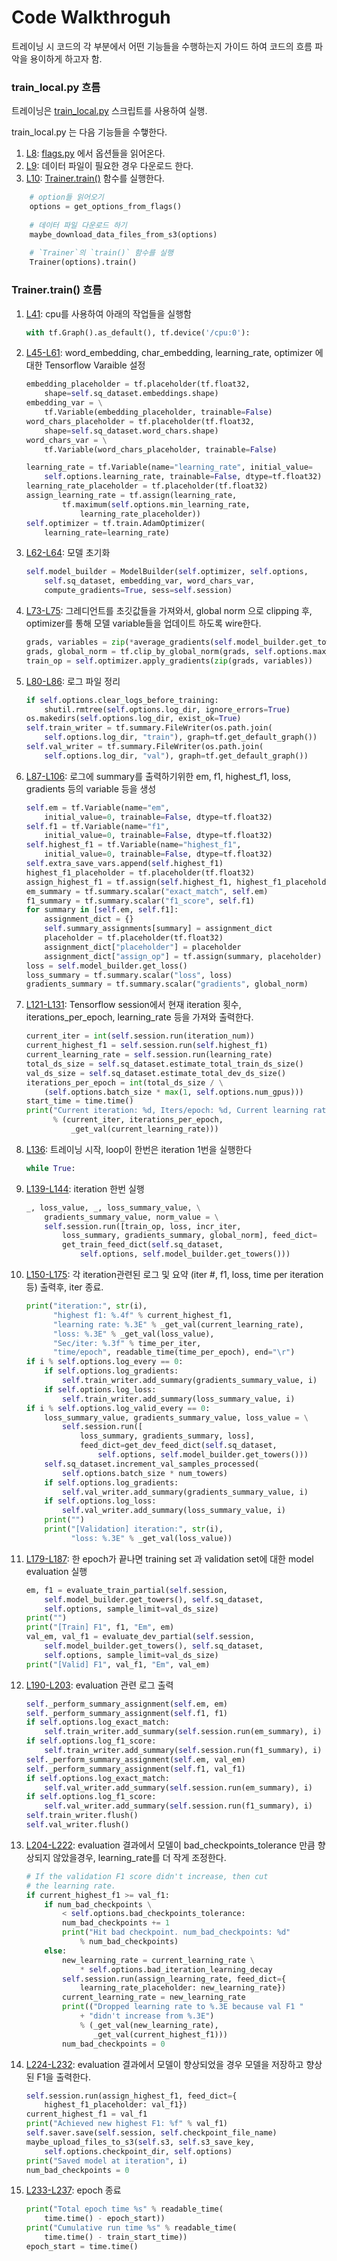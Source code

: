 # Code Walkthroguh
트레이닝 시 코드의 각 부분에서 어떤 기능들을 수행하는지 가이드 하여 코드의 흐름 파악을 용이하게 하고자 함.

### train_local.py 흐름
트레이닝은 [train_local.py](https://github.com/DeepLearningCollege/intQA/blob/2418ecc92c80c9bad93835e4d3983605c9bb2856/train_local.py) 스크립트를 사용하여 실행.

train_local.py 는 다음 기능들을 수햏한다.
1. [L8](https://github.com/DeepLearningCollege/intQA/blob/2418ecc92c80c9bad93835e4d3983605c9bb2856/train_local.py#L8): [flags.py]() 에서 옵션들을 읽어온다.
1. [L9](https://github.com/DeepLearningCollege/intQA/blob/2418ecc92c80c9bad93835e4d3983605c9bb2856/train_local.py#L9): 데이터 파일이 필요한 경우 다운로드 한다.
1. [L10](https://github.com/DeepLearningCollege/intQA/blob/2418ecc92c80c9bad93835e4d3983605c9bb2856/train_local.py#L10): [Trainer.train()](https://github.com/DeepLearningCollege/intQA/blob/2418ecc92c80c9bad93835e4d3983605c9bb2856/train/trainer.py#L36) 함수를 실행한다.

```python
    # option들 읽어오기
    options = get_options_from_flags()
    
    # 데이터 파일 다운로드 하기
    maybe_download_data_files_from_s3(options)
    
    # `Trainer`의 `train()` 함수를 실행
    Trainer(options).train()
```

### Trainer.train() 흐름
1. [L41](https://github.com/DeepLearningCollege/intQA/blob/2418ecc92c80c9bad93835e4d3983605c9bb2856/train/trainer.py#L41):
cpu를 사용하여 아래의 작업들을 실행함

    ```python
    with tf.Graph().as_default(), tf.device('/cpu:0'):
    ```

1. [L45-L61](https://github.com/DeepLearningCollege/intQA/blob/2418ecc92c80c9bad93835e4d3983605c9bb2856/train/trainer.py#L45-L61):
word_embedding, char_embedding, learning_rate, optimizer 에 대한 Tensorflow Varaible 설정

    ```python
    embedding_placeholder = tf.placeholder(tf.float32,
        shape=self.sq_dataset.embeddings.shape)
    embedding_var = \
        tf.Variable(embedding_placeholder, trainable=False)
    word_chars_placeholder = tf.placeholder(tf.float32,
        shape=self.sq_dataset.word_chars.shape)
    word_chars_var = \
        tf.Variable(word_chars_placeholder, trainable=False)
    
    learning_rate = tf.Variable(name="learning_rate", initial_value=
        self.options.learning_rate, trainable=False, dtype=tf.float32)
    learning_rate_placeholder = tf.placeholder(tf.float32)
    assign_learning_rate = tf.assign(learning_rate,
            tf.maximum(self.options.min_learning_rate,
                learning_rate_placeholder))
    self.optimizer = tf.train.AdamOptimizer(
        learning_rate=learning_rate)
    ```

1. [L62-L64](https://github.com/DeepLearningCollege/intQA/blob/2418ecc92c80c9bad93835e4d3983605c9bb2856/train/trainer.py#L62-L64):
모델 초기화

    ```python
    self.model_builder = ModelBuilder(self.optimizer, self.options,
        self.sq_dataset, embedding_var, word_chars_var,
        compute_gradients=True, sess=self.session)
    ```

1. [L73-L75](https://github.com/DeepLearningCollege/intQA/blob/2418ecc92c80c9bad93835e4d3983605c9bb2856/train/trainer.py#L73-L75):
그레디언트를 초깃값들을 가져와서, global norm 으로 clipping 후, optimizer를 통해 모델 variable들을 업데이트 하도록 wire한다.

    ```python
    grads, variables = zip(*average_gradients(self.model_builder.get_tower_grads()))
    grads, global_norm = tf.clip_by_global_norm(grads, self.options.max_global_norm)
    train_op = self.optimizer.apply_gradients(zip(grads, variables))
    ```
1. [L80-L86](https://github.com/DeepLearningCollege/intQA/blob/2418ecc92c80c9bad93835e4d3983605c9bb2856/train/trainer.py#L80-L86):
로그 파일 정리

    ```python
    if self.options.clear_logs_before_training:
        shutil.rmtree(self.options.log_dir, ignore_errors=True)
    os.makedirs(self.options.log_dir, exist_ok=True)
    self.train_writer = tf.summary.FileWriter(os.path.join(
        self.options.log_dir, "train"), graph=tf.get_default_graph())
    self.val_writer = tf.summary.FileWriter(os.path.join(
        self.options.log_dir, "val"), graph=tf.get_default_graph())
    ```

1. [L87-L106](https://github.com/DeepLearningCollege/intQA/blob/2418ecc92c80c9bad93835e4d3983605c9bb2856/train/trainer.py#L87-L106):
로그에 summary를 출력하기위한 em, f1, highest_f1, loss, gradients 등의 variable 등을 생성

    ```python
    self.em = tf.Variable(name="em",
        initial_value=0, trainable=False, dtype=tf.float32)
    self.f1 = tf.Variable(name="f1",
        initial_value=0, trainable=False, dtype=tf.float32)
    self.highest_f1 = tf.Variable(name="highest_f1",
        initial_value=0, trainable=False, dtype=tf.float32)
    self.extra_save_vars.append(self.highest_f1)
    highest_f1_placeholder = tf.placeholder(tf.float32)
    assign_highest_f1 = tf.assign(self.highest_f1, highest_f1_placeholder)
    em_summary = tf.summary.scalar("exact_match", self.em)
    f1_summary = tf.summary.scalar("f1_score", self.f1)
    for summary in [self.em, self.f1]:
        assignment_dict = {}
        self.summary_assignments[summary] = assignment_dict
        placeholder = tf.placeholder(tf.float32)
        assignment_dict["placeholder"] = placeholder
        assignment_dict["assign_op"] = tf.assign(summary, placeholder)
    loss = self.model_builder.get_loss()
    loss_summary = tf.summary.scalar("loss", loss)
    gradients_summary = tf.summary.scalar("gradients", global_norm)
    ```

1. [L121-L131](https://github.com/DeepLearningCollege/intQA/blob/2418ecc92c80c9bad93835e4d3983605c9bb2856/train/trainer.py#L121-L131):
Tensorflow session에서 현재 iteration 횟수, iterations_per_epoch, learning_rate 등을 가져와 출력한다.

    ```python
    current_iter = int(self.session.run(iteration_num))
    current_highest_f1 = self.session.run(self.highest_f1)
    current_learning_rate = self.session.run(learning_rate)
    total_ds_size = self.sq_dataset.estimate_total_train_ds_size()
    val_ds_size = self.sq_dataset.estimate_total_dev_ds_size()
    iterations_per_epoch = int(total_ds_size / \
        (self.options.batch_size * max(1, self.options.num_gpus)))
    start_time = time.time()
    print("Current iteration: %d, Iters/epoch: %d, Current learning rate: %f"
          % (current_iter, iterations_per_epoch,
              _get_val(current_learning_rate)))
    ```

1. [L136](https://github.com/DeepLearningCollege/intQA/blob/2418ecc92c80c9bad93835e4d3983605c9bb2856/train/trainer.py#L136):
트레이닝 시작, loop이 한번은 iteration 1번을 실행한다

    ```python
    while True:
    ```

1. [L139-L144](https://github.com/DeepLearningCollege/intQA/blob/2418ecc92c80c9bad93835e4d3983605c9bb2856/train/trainer.py#L139-L144):
iteration 한번 실행

    ```python
    _, loss_value, _, loss_summary_value, \
        gradients_summary_value, norm_value = \
        self.session.run([train_op, loss, incr_iter,
            loss_summary, gradients_summary, global_norm], feed_dict=
            get_train_feed_dict(self.sq_dataset,
                self.options, self.model_builder.get_towers()))
    ```

1. [L150-L175](https://github.com/DeepLearningCollege/intQA/blob/2418ecc92c80c9bad93835e4d3983605c9bb2856/train/trainer.py#L150-L175):
각 iteration관련된 로그 및 요약 (iter #, f1, loss, time per iteration 등) 출력후, iter 종료.

    ```python
    print("iteration:", str(i),
          "highest f1: %.4f" % current_highest_f1,
          "learning rate: %.3E" % _get_val(current_learning_rate),
          "loss: %.3E" % _get_val(loss_value),
          "Sec/iter: %.3f" % time_per_iter, 
          "time/epoch", readable_time(time_per_epoch), end="\r")
    if i % self.options.log_every == 0:
        if self.options.log_gradients:
            self.train_writer.add_summary(gradients_summary_value, i)
        if self.options.log_loss:
            self.train_writer.add_summary(loss_summary_value, i)
    if i % self.options.log_valid_every == 0:
        loss_summary_value, gradients_summary_value, loss_value = \
            self.session.run([
                loss_summary, gradients_summary, loss], 
                feed_dict=get_dev_feed_dict(self.sq_dataset,
                    self.options, self.model_builder.get_towers()))
        self.sq_dataset.increment_val_samples_processed(
            self.options.batch_size * num_towers)
        if self.options.log_gradients:
            self.val_writer.add_summary(gradients_summary_value, i)
        if self.options.log_loss:
            self.val_writer.add_summary(loss_summary_value, i)
        print("")
        print("[Validation] iteration:", str(i),
              "loss: %.3E" % _get_val(loss_value))
    ```

1. [L179-L187](https://github.com/DeepLearningCollege/intQA/blob/2418ecc92c80c9bad93835e4d3983605c9bb2856/train/trainer.py#L179-L187):
한 epoch가 끝나면 training set 과 validation set에 대한 model evaluation 실행

    ```python
    em, f1 = evaluate_train_partial(self.session,
        self.model_builder.get_towers(), self.sq_dataset,
        self.options, sample_limit=val_ds_size)
    print("")
    print("[Train] F1", f1, "Em", em)
    val_em, val_f1 = evaluate_dev_partial(self.session,
        self.model_builder.get_towers(), self.sq_dataset,
        self.options, sample_limit=val_ds_size)
    print("[Valid] F1", val_f1, "Em", val_em)
    ```

1. [L190-L203](https://github.com/DeepLearningCollege/intQA/blob/2418ecc92c80c9bad93835e4d3983605c9bb2856/train/trainer.py#L190-L203):
evaluation 관련 로그 출력

    ```python
    self._perform_summary_assignment(self.em, em)
    self._perform_summary_assignment(self.f1, f1)
    if self.options.log_exact_match:
        self.train_writer.add_summary(self.session.run(em_summary), i)
    if self.options.log_f1_score:
        self.train_writer.add_summary(self.session.run(f1_summary), i)
    self._perform_summary_assignment(self.em, val_em)
    self._perform_summary_assignment(self.f1, val_f1)
    if self.options.log_exact_match:
        self.val_writer.add_summary(self.session.run(em_summary), i)
    if self.options.log_f1_score:
        self.val_writer.add_summary(self.session.run(f1_summary), i)
    self.train_writer.flush()
    self.val_writer.flush()
    ```

1. [L204-L222](https://github.com/DeepLearningCollege/intQA/blob/2418ecc92c80c9bad93835e4d3983605c9bb2856/train/trainer.py#L204-L222):
evaluation 결과에서 모델이 bad_checkpoints_tolerance 만큼 향상되지 않았을경우, learning_rate를 더 작게 조정한다.

    ```python
    # If the validation F1 score didn't increase, then cut
    # the learning rate.
    if current_highest_f1 >= val_f1:
        if num_bad_checkpoints \
            < self.options.bad_checkpoints_tolerance:
            num_bad_checkpoints += 1
            print("Hit bad checkpoint. num_bad_checkpoints: %d"
                % num_bad_checkpoints)
        else:
            new_learning_rate = current_learning_rate \
                * self.options.bad_iteration_learning_decay
            self.session.run(assign_learning_rate, feed_dict={
                learning_rate_placeholder: new_learning_rate})
            current_learning_rate = new_learning_rate
            print(("Dropped learning rate to %.3E because val F1 "
                + "didn't increase from %.3E")
                % (_get_val(new_learning_rate),
                   _get_val(current_highest_f1)))
            num_bad_checkpoints = 0
    ```

1. [L224-L232](https://github.com/DeepLearningCollege/intQA/blob/2418ecc92c80c9bad93835e4d3983605c9bb2856/train/trainer.py#L224-L232):
evaluation 결과에서 모델이 향상되었을 경우 모델을 저장하고 향상된 F1을 출력한다.

    ```python
    self.session.run(assign_highest_f1, feed_dict={
        highest_f1_placeholder: val_f1})
    current_highest_f1 = val_f1
    print("Achieved new highest F1: %f" % val_f1)
    self.saver.save(self.session, self.checkpoint_file_name)
    maybe_upload_files_to_s3(self.s3, self.s3_save_key,
        self.options.checkpoint_dir, self.options)
    print("Saved model at iteration", i)
    num_bad_checkpoints = 0
    ```

1. [L233-L237](https://github.com/DeepLearningCollege/intQA/blob/2418ecc92c80c9bad93835e4d3983605c9bb2856/train/trainer.py#L233-L237):
epoch 종료

    ```python
    print("Total epoch time %s" % readable_time(
        time.time() - epoch_start))
    print("Cumulative run time %s" % readable_time(
        time.time() - train_start_time))
    epoch_start = time.time()
    ```